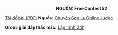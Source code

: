 **<center>NGUỒN: Free Contest 52</center>**

[Tải đề bài (PDF)](/statements/2282/CIRCLES.pdf)
**Nguồn:** [Chuyên Sơn La Online Judge](http://csloj.ddns.net/)

**Group giải đáp thắc mắc:** [Lập trình 24h](https://www.facebook.com/groups/1386904321519984)